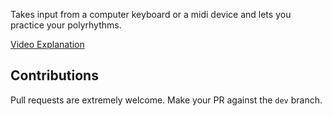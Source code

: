 Takes input from a computer keyboard or a midi device and lets you practice your polyrhythms.

[Video Explanation](https://youtu.be/eCSxzV9ByZc)

## Contributions

Pull requests are extremely welcome. Make your PR against the `dev` branch.
